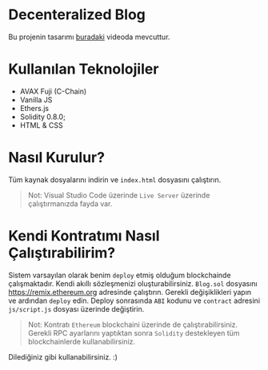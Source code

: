 # Decenteralized Blog
Bu projenin tasarımı [buradaki](https://www.youtube.com/watch?v=-pYtoEaYQ7k) videoda mevcuttur.

# Kullanılan Teknolojiler
* AVAX Fuji (C-Chain)
* Vanilla JS
* Ethers.js
* Solidity 0.8.0;
* HTML & CSS

# Nasıl Kurulur?
Tüm kaynak dosyalarını indirin ve `index.html` dosyasını çalıştırın.
> Not: Visual Studio Code üzerinde `Live Server` üzerinde çalıştırmanızda fayda var.

# Kendi Kontratımı Nasıl Çalıştırabilirim?
Sistem varsayılan olarak benim `deploy` etmiş olduğum blockchainde çalışmaktadır. Kendi akıllı sözleşmenizi oluşturabilirsiniz.
`Blog.sol` dosyasını https://remix.ethereum.org adresinde çalıştırın. Gerekli değişiklikleri yapın ve ardından `deploy` edin.
Deploy sonrasında `ABI` kodunu ve `contract` adresini `js/script.js` dosyası üzerinde değiştirin.

> Not: Kontratı `Ethereum` blockchaini üzerinde de çalıştırabilirsiniz. Gerekli RPC ayarlarını yaptıktan sonra `Solidity` destekleyen tüm blockchainlerde kullanabilirsiniz.

Dilediğiniz gibi kullanabilirsiniz. :)

